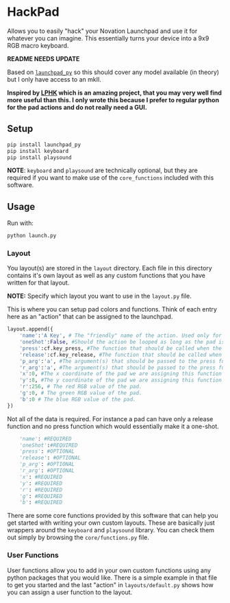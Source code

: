 # HackPad
Allows you to easily "hack" your Novation Launchpad and use it for whatever you can imagine. This essentially turns your device into a 9x9 RGB macro keyboard.

**README NEEDS UPDATE**

Based on [```launchpad_py```](https://github.com/FMMT666/launchpad.py) so this should cover any model available (in theory) but I only have access to an mkII. 

**Inspired by [LPHK](https://github.com/nimaid/LPHK) which is an amazing project, that you may very well find more useful than this. I only wrote this because I prefer to regular python for the pad actions and do not really need a GUI.**

## Setup
```bash
pip install launchpad_py
pip install keyboard
pip install playsound
```
**NOTE**: ```keyboard``` and ```playsound``` are technically optional, but they are required if you want to make use of the ```core_functions``` included with this software.
## Usage
Run with:
```bash
python launch.py
```
### Layout
You layout(s) are stored in the ```layout``` directory. Each file in this directory contains it's own layout as well as any custom functions that you have written for that layout. 

**NOTE:** Specify which layout you want to use in the ```layout.py``` file.

This is where you can setup pad colors and functions. Think of each entry here as an "action" that can be assigned to the launchpad.
```python
layout.append({
    'name':'A Key', # The "friendly" name of the action. Used only for CLI output. 
	'oneShot':False, #Should the action be looped as long as the pad is pressed (False) or just run one time (True)?
	'press':cf.key_press, #The function that should be called when the pad is pressed. This calls 'core_functions.key_press' but it can be any function you want.
	'release':cf.key_release, #The function that should be called when the pad is released. This calls 'core_functions.key_release' but it can be any function you want
	'p_arg':'a', #The argument(s) that should be passed to the press function. Use an array for multiple values. We are pressing the 'a' key here.
	'r_arg':'a', #The argument(s) that should be passed to the press function. Use an array for multiple values. We are releasing the 'a' key here.
	'x':0, #The x coordinate of the pad we are assigning this function to.
	'y':8, #The y coordinate of the pad we are assigning this function to.
	'r':256, # The red RGB value of the pad.
	'g':0, # The green RGB value of the pad.
	'b':0 # The blue RGB value of the pad.
})
```

Not all of the data is required. For instance a pad can have only a release function and no press function which would essentially make it a one-shot. 
```python
	'name': #REQUIRED
	'oneShot':#REQUIRED
	'press': #OPTIONAL
	'release': #OPTIONAL
	'p_arg': #OPTIONAL
	'r_arg': #OPTIONAL
	'x': #REQUIRED
	'y': #REQUIRED
	'r': #REQUIRED
	'g': #REQUIRED
	'b': #REQUIRED
```
There are some core functions provided by this software that can help you get started with writing your own custom layouts. These are basically just wrappers around the ```keyboard``` and ```playsound``` library. You can check them out simply by browsing the ```core/functions.py``` file. 

### User Functions
User functions allow you to add in your own custom functions using any python packages that you would like. There is a simple example in that file to get you started and the last "action" in ```layouts/default.py``` shows how you can assign a user function to the layout.